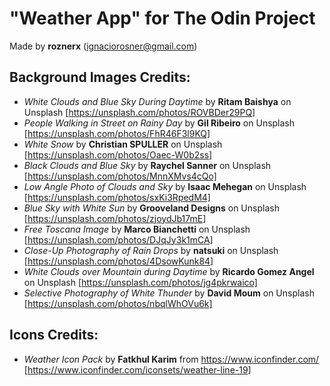 # "Weather App" for The Odin Project

Made by **roznerx** (ignaciorosner@gmail.com)

## Background Images Credits:

- *White Clouds and Blue Sky During Daytime* by **Ritam Baishya** on Unsplash [https://unsplash.com/photos/ROVBDer29PQ]
- *People Walking in Street on Rainy Day* by **Gil Ribeiro** on Unsplash [https://unsplash.com/photos/FhR46F3l9KQ]
- *White Snow* by **Christian SPULLER** on Unsplash [https://unsplash.com/photos/Oaec-W0b2ss]
- *Black Clouds and Blue Sky* by **Raychel Sanner** on Unsplash [https://unsplash.com/photos/MnnXMvs4cQo]
- *Low Angle Photo of Clouds and Sky* by **Isaac Mehegan** on Unsplash [https://unsplash.com/photos/sxKi3RpedM4]
- *Blue Sky with White Sun* by **Grooveland Designs** on Unsplash [https://unsplash.com/photos/zjoydJb17mE]
- *Free Toscana Image* by **Marco Bianchetti** on Unsplash [https://unsplash.com/photos/DJqJy3k1mCA]
- *Close-Up Photography of Rain Drops* by **natsuki** on Unsplash [https://unsplash.com/photos/4DsowKunk84]
- *White Clouds over Mountain during Daytime* by **Ricardo Gomez Angel** on Unsplash [https://unsplash.com/photos/jg4pkrwaico]
- *Selective Photography of White Thunder* by **David Moum** on Unsplash [https://unsplash.com/photos/nbqlWhOVu6k]

## Icons Credits:

- *Weather Icon Pack* by **Fatkhul Karim** from https://www.iconfinder.com/ [https://www.iconfinder.com/iconsets/weather-line-19]
